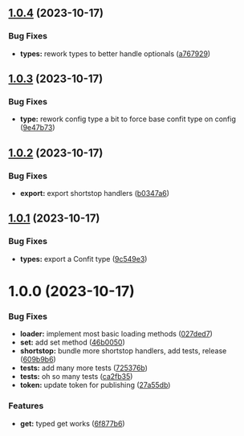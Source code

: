 ## [1.0.4](https://github.com/sesamecare/confit/compare/v1.0.3...v1.0.4) (2023-10-17)


### Bug Fixes

* **types:** rework types to better handle optionals ([a767929](https://github.com/sesamecare/confit/commit/a7679297e80b2487864910efbcf0eab4693fd857))

## [1.0.3](https://github.com/sesamecare/confit/compare/v1.0.2...v1.0.3) (2023-10-17)


### Bug Fixes

* **type:** rework config type a bit to force base confit type on config ([9e47b73](https://github.com/sesamecare/confit/commit/9e47b73c08bbb553c3997c089531f44dceab3dc4))

## [1.0.2](https://github.com/sesamecare/confit/compare/v1.0.1...v1.0.2) (2023-10-17)


### Bug Fixes

* **export:** export shortstop handlers ([b0347a6](https://github.com/sesamecare/confit/commit/b0347a65c096ba885c68008ad62a06304d923dee))

## [1.0.1](https://github.com/sesamecare/confit/compare/v1.0.0...v1.0.1) (2023-10-17)


### Bug Fixes

* **types:** export a Confit type ([9c549e3](https://github.com/sesamecare/confit/commit/9c549e3bea91433775c7f4b54c672a22dde18ee3))

# 1.0.0 (2023-10-17)


### Bug Fixes

* **loader:** implement most basic loading methods ([027ded7](https://github.com/sesamecare/confit/commit/027ded71be013b6b39e0a4e55ddfb6375285fe1c))
* **set:** add set method ([46b0050](https://github.com/sesamecare/confit/commit/46b0050e032f6443a10a9a0bb3f64e2b14289f18))
* **shortstop:** bundle more shortstop handlers, add tests, release ([609b9b6](https://github.com/sesamecare/confit/commit/609b9b63cb3c94902bbd93209070a6fa34baf7e8))
* **tests:** add many more tests ([725376b](https://github.com/sesamecare/confit/commit/725376bb9280f832799edfdbe72d2760db76377a))
* **tests:** oh so many tests ([ca2fb35](https://github.com/sesamecare/confit/commit/ca2fb35964861ee7f772bf285fc595a3e4ac8857))
* **token:** update token for publishing ([27a55db](https://github.com/sesamecare/confit/commit/27a55db74ecb347b7a72add2ae3c229eb7f557c3))


### Features

* **get:** typed get works ([6f877b6](https://github.com/sesamecare/confit/commit/6f877b622b5969c3aaee1240f6109369b70982fe))
